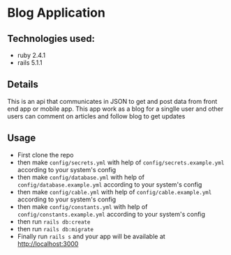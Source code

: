 # Blog Application

## Technologies used:
- ruby 2.4.1
- rails 5.1.1

## Details
This is an api that communicates in JSON to get and post data from front end app or mobile app.
This app work as a blog for a singlle user and other users can comment on articles and follow blog to get updates

## Usage
- First clone the repo
- then make `config/secrets.yml` with help of `config/secrets.example.yml` according to your system's config
- then make `config/database.yml` with help of `config/database.example.yml` according to your system's config
- then make `config/cable.yml` with help of `config/cable.example.yml` according to your system's config
- then make `config/constants.yml` with help of `config/constants.example.yml` according to your system's config
- then run `rails db:create`
- then run `rails db:migrate`
- Finally run `rails s` and your app will be available at [http://localhost:3000](http://localhost:3000)

